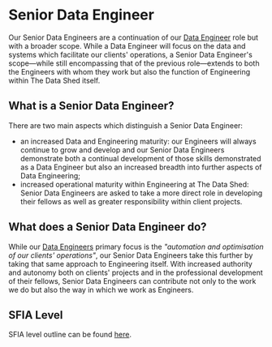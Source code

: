 # Senior Data Engineer

Our Senior Data Engineers are a continuation of our [Data Engineer](data_engineer.md)
role but with a broader scope. While a Data Engineer will focus on the data
and systems which facilitate our clients' operations, a Senior Data Engineer's
scope—while still encompassing that of the previous role—extends to both the
Engineers with whom they work but also the function of Engineering within The
Data Shed itself.

## What is a Senior Data Engineer?

There are two main aspects which distinguish a Senior Data Engineer:

- an increased Data and Engineering maturity: our Engineers will always
  continue to grow and develop and our Senior Data Engineers demonstrate both
  a continual development of those skills demonstrated as a Data Engineer but
  also an increased breadth into further aspects of Data Engineering;
- increased operational maturity within Engineering at The Data Shed: Senior
  Data Engineers are asked to take a more direct role in developing their
  fellows as well as greater responsibility within client projects.

## What does a Senior Data Engineer do?

While our [Data Engineers](data_engineer.md) primary focus is the *"automation
and optimisation of our clients' operations"*, our Senior Data Engineers take
this further by taking that same approach to Engineering itself. With increased
authority and autonomy both on clients' projects and in the professional
development of their fellows, Senior Data Engineers can contribute not only to
the work we do but also the way in which we work as Engineers.

## SFIA Level

SFIA level outline can be found [here](levels/sfia_senior_data_engineer.md).
